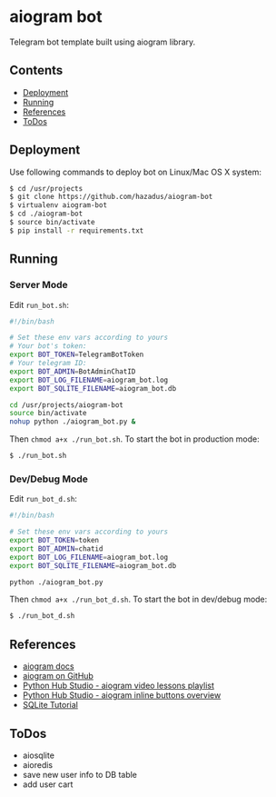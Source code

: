 # aiogram bot
Telegram bot template built using aiogram library.

## Contents
 * [Deployment](#deployment)
 * [Running](#running)
 * [References](#references)
 * [ToDos](#todos)

## Deployment
Use following commands to deploy bot on Linux/Mac OS X system:
```bash
$ cd /usr/projects
$ git clone https://github.com/hazadus/aiogram-bot
$ virtualenv aiogram-bot
$ cd ./aiogram-bot
$ source bin/activate
$ pip install -r requirements.txt
```


## Running
### Server Mode
Edit `run_bot.sh`:
```bash
#!/bin/bash

# Set these env vars according to yours
# Your bot's token:
export BOT_TOKEN=TelegramBotToken
# Your telegram ID:
export BOT_ADMIN=BotAdminChatID
export BOT_LOG_FILENAME=aiogram_bot.log
export BOT_SQLITE_FILENAME=aiogram_bot.db

cd /usr/projects/aiogram-bot
source bin/activate
nohup python ./aiogram_bot.py &
```
Then `chmod a+x ./run_bot.sh`.
To start the bot in production mode:
```bash
$ ./run_bot.sh
```
### Dev/Debug Mode
Edit `run_bot_d.sh`:
```bash
#!/bin/bash

# Set these env vars according to yours
export BOT_TOKEN=token
export BOT_ADMIN=chatid
export BOT_LOG_FILENAME=aiogram_bot.log
export BOT_SQLITE_FILENAME=aiogram_bot.db

python ./aiogram_bot.py
```
Then `chmod a+x ./run_bot_d.sh`.
To start the bot in dev/debug mode:
```bash
$ ./run_bot_d.sh
```

## References
- [aiogram docs](https://docs.aiogram.dev/en/latest/)
- [aiogram on GitHub](https://github.com/aiogram/aiogram)
- [Python Hub Studio - aiogram video lessons playlist](https://www.youtube.com/watch?v=TYs3-uyjC30&list=PLNi5HdK6QEmX1OpHj0wvf8Z28NYoV5sBJ)
- [Python Hub Studio - aiogram inline buttons overview](https://www.youtube.com/watch?v=gpCIfQUbYlY&list=PLNi5HdK6QEmX1OpHj0wvf8Z28NYoV5sBJ&index=10)
- [SQLite Tutorial](https://www.sqlitetutorial.net)

## ToDos
  * aiosqlite
 * aioredis
 * save new user info to DB table
 * add user cart
